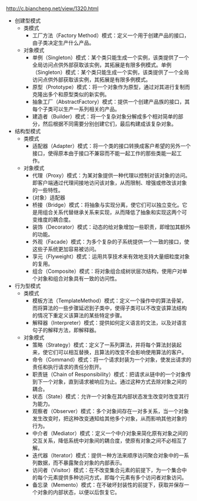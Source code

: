 http://c.biancheng.net/view/1320.html

- 创建型模式
  - 类模式
    - 工厂方法（Factory Method）模式：定义一个用于创建产品的接口，由子类决定生产什么产品。
  - 对象模式
    - 单例（Singleton）模式：某个类只能生成一个实例，该类提供了一个全局访问点供外部获取该实例，其拓展是有限多例模式。单例（Singleton）模式：某个类只能生成一个实例，该类提供了一个全局访问点供外部获取该实例，其拓展是有限多例模式。
    - 原型（Prototype）模式：将一个对象作为原型，通过对其进行复制而克隆出多个和原型类似的新实例。
    - 抽象工厂（AbstractFactory）模式：提供一个创建产品族的接口，其每个子类可以生产一系列相关的产品。
    - 建造者（Builder）模式：将一个复杂对象分解成多个相对简单的部分，然后根据不同需要分别创建它们，最后构建成该复杂对象。
- 结构型模式
  - 类模式
    - 适配器（Adapter）模式：将一个类的接口转换成客户希望的另外一个接口，使得原本由于接口不兼容而不能一起工作的那些类能一起工作。
  - 对象模式
    - 代理（Proxy）模式：为某对象提供一种代理以控制对该对象的访问。即客户端通过代理间接地访问该对象，从而限制、增强或修改该对象的一些特性。
    - (对象）适配器
    - 桥接（Bridge）模式：将抽象与实现分离，使它们可以独立变化。它是用组合关系代替继承关系来实现，从而降低了抽象和实现这两个可变维度的耦合度。
    - 装饰（Decorator）模式：动态的给对象增加一些职责，即增加其额外的功能。
    - 外观（Facade）模式：为多个复杂的子系统提供一个一致的接口，使这些子系统更加容易被访问。
    - 享元（Flyweight）模式：运用共享技术来有效地支持大量细粒度对象的复用。
    - 组合（Composite）模式：将对象组合成树状层次结构，使用户对单个对象和组合对象具有一致的访问性。
- 行为型模式
  - 类模式
    - 模板方法（TemplateMethod）模式：定义一个操作中的算法骨架，而将算法的一些步骤延迟到子类中，使得子类可以不改变该算法结构的情况下重定义该算法的某些特定步骤。
    - 解释器（Interpreter）模式：提供如何定义语言的文法，以及对语言句子的解释方法，即解释器。
  - 对象模式
    - 策略（Strategy）模式：定义了一系列算法，并将每个算法封装起来，使它们可以相互替换，且算法的改变不会影响使用算法的客户。
    - 命令（Command）模式：将一个请求封装为一个对象，使发出请求的责任和执行请求的责任分割开。
    - 职责链（Chain of Responsibility）模式：把请求从链中的一个对象传到下一个对象，直到请求被响应为止。通过这种方式去除对象之间的耦合。
    - 状态（State）模式：允许一个对象在其内部状态发生改变时改变其行为能力。
    - 观察者（Observer）模式：多个对象间存在一对多关系，当一个对象发生改变时，把这种改变通知给其他多个对象，从而影响其他对象的行为。
    - 中介者（Mediator）模式：定义一个中介对象来简化原有对象之间的交互关系，降低系统中对象间的耦合度，使原有对象之间不必相互了解。
    - 迭代器（Iterator）模式：提供一种方法来顺序访问聚合对象中的一系列数据，而不暴露聚合对象的内部表示。
    - 访问者（Visitor）模式：在不改变集合元素的前提下，为一个集合中的每个元素提供多种访问方式，即每个元素有多个访问者对象访问。
    - 备忘录（Memento）模式：在不破坏封装性的前提下，获取并保存一个对象的内部状态，以便以后恢复它。